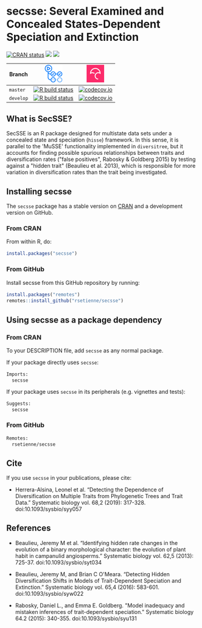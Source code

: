 
# secsse: Several Examined and Concealed States-Dependent Speciation and Extinction

<!-- badges: start -->
[![CRAN status](https://www.r-pkg.org/badges/version/secsse)](https://CRAN.R-project.org/package=secsse)
[![](http://cranlogs.r-pkg.org/badges/grand-total/secsse)]( https://CRAN.R-project.org/package=secsse)
[![](http://cranlogs.r-pkg.org/badges/secsse)](https://CRAN.R-project.org/package=secsse)
<!-- badges: end -->

Branch|[![GitHub Actions logo](pics/github_actions_logo.png)](https://github.com/features/actions)|[![Codecov logo](pics/Codecov.png)](https://www.codecov.io)
--------|------------------------------------------------------------------------------------------------------------------------------------------------------------------------------------|--------------------------------------------------------------------------------------------------------------------------------------------------------------------
`master`|[![R build status](https://github.com/rsetienne/secsse/workflows/R-CMD-check/badge.svg?branch=master)](https://github.com/rsetienne/secsse/actions)|[![codecov.io](https://codecov.io/github/rsetienne/secsse/coverage.svg?branch=master)](https://codecov.io/github/rsetienne/secsse/branch/master)
`develop`|[![R build status](https://github.com/rsetienne/secsse/workflows/R-CMD-check/badge.svg?branch=develop)](https://github.com/rsetienne/secsse/actions)|[![codecov.io](https://codecov.io/github/rsetienne/secsse/coverage.svg?branch=develop)](https://codecov.io/github/rsetienne/secsse/branch/develop)

## What is SecSSE?
SecSSE is an R package designed for multistate data sets under a concealed state and speciation (`hisse`) framework. In this sense, it is parallel to the 'MuSSE' functionality implemented in `diversitree`, but it accounts for finding possible spurious relationships between traits and diversification rates ("false positives", Rabosky & Goldberg 2015) by testing against a "hidden trait" (Beaulieu et al. 2013), which is responsible for more variation in diversification rates than the trait being investigated. 

## Installing secsse

The `secsse` package has a stable version on [CRAN](https://CRAN.R-project.org/package=secsse) and a development version on GitHub.

### From CRAN

From within R, do:

``` r
install.packages("secsse")
```

### From GitHub

Install secsse from this GitHub repository by running:

``` r
install.packages("remotes")
remotes::install_github("rsetienne/secsse")
```

## Using secsse as a package dependency

### From CRAN

To your DESCRIPTION file, add `secsse` as any normal package.

If your package directly uses `secsse`:

```
Imports:
  secsse
```

If your package uses `secsse` in its peripherals (e.g. vignettes and tests):

```
Suggests:
  secsse
```

### From GitHub

```
Remotes:
  rsetienne/secsse
```

## Cite
If you use `secsse` in your publications, please cite:

* Herrera-Alsina, Leonel et al. “Detecting the Dependence of Diversification on Multiple Traits from Phylogenetic Trees and Trait Data.” Systematic biology vol. 68,2 (2019): 317-328. doi:10.1093/sysbio/syy057

## References
* Beaulieu, Jeremy M et al. “Identifying hidden rate changes in the evolution of a binary morphological character: the evolution of plant habit in campanulid angiosperms.” Systematic biology vol. 62,5 (2013): 725-37. doi:10.1093/sysbio/syt034

* Beaulieu, Jeremy M, and Brian C O'Meara. “Detecting Hidden Diversification Shifts in Models of Trait-Dependent Speciation and Extinction.” Systematic biology vol. 65,4 (2016): 583-601. doi:10.1093/sysbio/syw022

* Rabosky, Daniel L., and Emma E. Goldberg. "Model inadequacy and mistaken inferences of trait-dependent speciation." Systematic biology 64.2 (2015): 340-355. doi:10.1093/sysbio/syu131